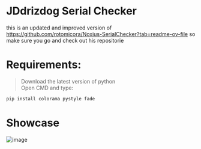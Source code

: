 # JDdrizdog Serial Checker
this is an updated and improved version of https://github.com/rotomicora/Noxius-SerialChecker?tab=readme-ov-file so make sure you go and check out his repositorie

# Requirements:
> Download the latest version of python  
> Open CMD and type:
```python
pip install colorama pystyle fade
```

# Showcase
![image](https://github.com/JDdrizdog/JDdrizdog-Serial-Checker/assets/146129085/03854f8a-d010-42c8-be2e-8b44bf0c4e2b)
